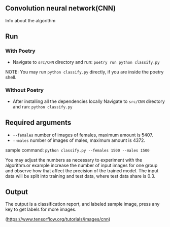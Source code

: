 ## Convolution neural network(CNN)

Info about the algorithm

## Run

### With Poetry

- Navigate to `src/CNN` directory and run: `poetry run python classify.py`

NOTE: You may run `python classify.py` directly, if you are inside the poetry shell.

### Without Poetry

- After installing all the dependencies locally Navigate to `src/CNN` directory and run: `python classify.py`

## Required arguments

  - `--females` number of images of females, maximum amount is 5407.
  - `--males` number of images of males, maximum amount is 4372.

sample command: `python classify.py --females 1500 --males 1500`

You may adjust the numbers as necessary to experiment with the algorithm.or example increase the number of input images for one group and observe how that affect the precision of the trained model. The input data
will be split into training and test data, where test data share is 0.3.

## Output

The output is a classification report, and labeled sample image, press any key to get labels for more images.

(https://www.tensorflow.org/tutorials/images/cnn)